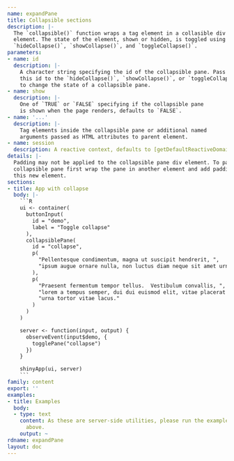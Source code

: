 ```yaml
---
name: expandPane
title: Collapsible sections
description: |-
  The `collapsible()` function wraps a tag element in a collasible div
  element. The state of the element, shown or hidden, is toggled using
  `hideCollapse()`, `showCollapse()`, and `toggleCollapse()`.
parameters:
- name: id
  description: |-
    A character string specifying the id of the collapsible pane. Pass
    this id to the `hideCollapse()`, `showCollapse()`, or `toggleCollapse()`
    to change the state of a collapsible pane.
- name: show
  description: |-
    One of `TRUE` or `FALSE` specifying if the collapsible pane
    is shown when the page renders, defaults to `FALSE`.
- name: '...'
  description: |-
    Tag elements inside the collapsible pane or additional named
    arguments passed as HTML attributes to parent element.
- name: session
  description: A reactive context, defaults to [getDefaultReactiveDomain()](getDefaultReactiveDomain.html).
details: |-
  Padding may not be applied to the collapsible pane div element. To pad a
  collapsible pane first wrap the pane in another element and add padding to
  this new element.
sections:
- title: App with collapse
  body: |-
    ```R
    ui <- container(
      buttonInput(
        id = "demo",
        label = "Toggle collapse"
      ),
      collapsiblePane(
        id = "collapse",
        p(
          "Pellentesque condimentum, magna ut suscipit hendrerit, ",
          "ipsum augue ornare nulla, non luctus diam neque sit amet urna."
        ),
        p(
          "Praesent fermentum tempor tellus.  Vestibulum convallis, ",
          "lorem a tempus semper, dui dui euismod elit, vitae placerat ",
          "urna tortor vitae lacus."
        )
      )
    )

    server <- function(input, output) {
      observeEvent(input$demo, {
        togglePane("collapse")
      })
    }

    shinyApp(ui, server)
    ```
family: content
export: ''
examples:
- title: Examples
  body:
  - type: text
    content: As these are server-side utilities, please run the example applications
      above.
    output: ~
rdname: expandPane
layout: doc
---
```

